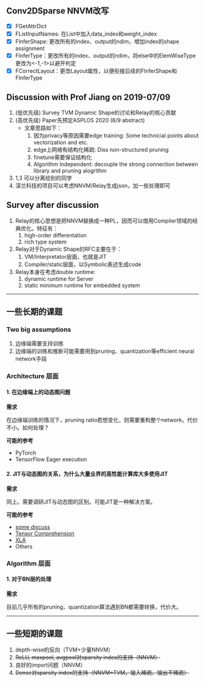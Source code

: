 ## Conv2DSparse NNVM改写
- [x] FGetAttrDict
- [x] FListInputNames: 在List中加入data_index和weight_index
- [x] FInferShape: 更改所有的index、output的ndim，增加index的shape assignment
- [x] FInferType：更改所有的index、output的ndim，将else中的ElemWiseType更改为<-1,-1>以避开判定
- [x] FCorrectLayout：更改Layout属性，以便衔接后续的FInferShape和FInferType

## Discussion with Prof Jiang on 2019-07/09
1. (低优先级) Survey TVM Dynamic Shape的讨论和Relay的核心贡献
2. (高优先级) Paper先预定ASPLOS 2020 (8/9 abstract)
    - 文章思路如下：
        1. 因为privacy等原因需要edge training: Some technicial points about vectorization and etc.
        2. edge上网络有结构化稀疏: Diss non-structured pruning
        3. finetune需要保证结构化
        4. Algorithm Independent: decouple the strong connection between library and pruning alogrithm
3. 1,3 可以分离给别的同学
4. 深兰科技的项目可以考虑NNVM/Relay生成json，加一些处理即可

## Survey after discussion
1. Relay的核心思想是把NNVM替换成一种PL，因而可以借用Compiler领域的经典优化。特征有：
    1. high-order differentation
    1. rich type system
2. Relay对于Dynamic Shape的RFC主要在于：
    1. VM/Interpretator层面，也就是JIT
    2. Compiler/static层面，以Symbolic表述生成code
3. Relay本身在考虑double runtime:
    1. dynamic runtime for Server
    2. static minimum runtime for embedded system


---------------------------

## 一些长期的课题
### Two big assumptions
1. 边缘端需要支持训练
2. 边缘端的训练和推断可能需要用到pruning、quantization等efficient neural network手段


### Architecture 层面
#### 1. 在边缘端上的动态图问题
__需求__

在边缘端训练的情况下，pruning ratio若想变化，则需要重构整个network，代价不小。如何处理？

__可能的参考__

- PyTorch
- TensorFlow Eager execution 


#### 2. JIT与动态图的关系，为什么大量业界的高性能计算库大多使用JIT
__需求__

同上。需要调研JIT与动态图的区别。可能JIT是一种解决方案。

__可能的参考__

- [some discuss](https://news.ycombinator.com/item?id=16434634)
- [Tensor Comprehension](https://github.com/facebookresearch/TensorComprehensions)
- [XLA](https://www.tensorflow.org/xla)
- Others



### Algorithm 层面
#### 1. 对于BN层的处理
__需求__

目前几乎所有的pruning、quantization算法遇到BN都需要转换，代价大。


------

## 一些短期的课题
1. depth-wise的反向（TVM+少量NNVM）
2. ~~ReLU, maxpool, avgpool对sparsity index的支持（NNVM）~~
3. 良好的import问题（NNVM）
4. ~~Dense对sparsity index的支持（NNVM+TVM，输入稀疏、输出不稀疏）~~


